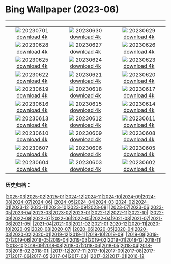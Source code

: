 # Bing Wallpaper (2023-06)
**************
| | | |
| :----: | :----: | :----: |
| ![](https://www.bing.com/th?id=OHR.ClamBears_EN-US1283973201_1920x1080.jpg) 20230701 [download 4k](https://www.bing.com/th?id=OHR.ClamBears_EN-US1283973201_UHD.jpg) | ![](https://www.bing.com/th?id=OHR.BanyakIslands_EN-US2426505225_1920x1080.jpg) 20230630 [download 4k](https://www.bing.com/th?id=OHR.BanyakIslands_EN-US2426505225_UHD.jpg) | ![](https://www.bing.com/th?id=OHR.PrideIceland_EN-US2263138010_1920x1080.jpg) 20230629 [download 4k](https://www.bing.com/th?id=OHR.PrideIceland_EN-US2263138010_UHD.jpg) |
| ![](https://www.bing.com/th?id=OHR.SedonaSunset_EN-US2192383635_1920x1080.jpg) 20230628 [download 4k](https://www.bing.com/th?id=OHR.SedonaSunset_EN-US2192383635_UHD.jpg) | ![](https://www.bing.com/th?id=OHR.VillandryGarden_EN-US2096198100_1920x1080.jpg) 20230627 [download 4k](https://www.bing.com/th?id=OHR.VillandryGarden_EN-US2096198100_UHD.jpg) | ![](https://www.bing.com/th?id=OHR.PetraTreasury_EN-US1981994011_1920x1080.jpg) 20230626 [download 4k](https://www.bing.com/th?id=OHR.PetraTreasury_EN-US1981994011_UHD.jpg) |
| ![](https://www.bing.com/th?id=OHR.NhaTrang_EN-US1821500559_1920x1080.jpg) 20230625 [download 4k](https://www.bing.com/th?id=OHR.NhaTrang_EN-US1821500559_UHD.jpg) | ![](https://www.bing.com/th?id=OHR.PollinatorMonarch_EN-US1506878789_1920x1080.jpg) 20230624 [download 4k](https://www.bing.com/th?id=OHR.PollinatorMonarch_EN-US1506878789_UHD.jpg) | ![](https://www.bing.com/th?id=OHR.PeruAmazon_EN-US1428483038_1920x1080.jpg) 20230623 [download 4k](https://www.bing.com/th?id=OHR.PeruAmazon_EN-US1428483038_UHD.jpg) |
| ![](https://www.bing.com/th?id=OHR.StonehengeSalisbury_EN-US1337618356_1920x1080.jpg) 20230622 [download 4k](https://www.bing.com/th?id=OHR.StonehengeSalisbury_EN-US1337618356_UHD.jpg) | ![](https://www.bing.com/th?id=OHR.EagleTree_EN-US8588984234_1920x1080.jpg) 20230621 [download 4k](https://www.bing.com/th?id=OHR.EagleTree_EN-US8588984234_UHD.jpg) | ![](https://www.bing.com/th?id=OHR.SanFranHall_EN-US0993956473_1920x1080.jpg) 20230620 [download 4k](https://www.bing.com/th?id=OHR.SanFranHall_EN-US0993956473_UHD.jpg) |
| ![](https://www.bing.com/th?id=OHR.TernFather_EN-US0899570111_1920x1080.jpg) 20230619 [download 4k](https://www.bing.com/th?id=OHR.TernFather_EN-US0899570111_UHD.jpg) | ![](https://www.bing.com/th?id=OHR.SurfSanDiego_EN-US0761983664_1920x1080.jpg) 20230618 [download 4k](https://www.bing.com/th?id=OHR.SurfSanDiego_EN-US0761983664_UHD.jpg) | ![](https://www.bing.com/th?id=OHR.HawksbillTurtle_EN-US0640232978_1920x1080.jpg) 20230617 [download 4k](https://www.bing.com/th?id=OHR.HawksbillTurtle_EN-US0640232978_UHD.jpg) |
| ![](https://www.bing.com/th?id=OHR.SmokyFireflies_EN-US8809086301_1920x1080.jpg) 20230616 [download 4k](https://www.bing.com/th?id=OHR.SmokyFireflies_EN-US8809086301_UHD.jpg) | ![](https://www.bing.com/th?id=OHR.FlagDayCapitol_EN-US8751000302_1920x1080.jpg) 20230615 [download 4k](https://www.bing.com/th?id=OHR.FlagDayCapitol_EN-US8751000302_UHD.jpg) | ![](https://www.bing.com/th?id=OHR.OkefenokeeSwamp_EN-US8688169198_1920x1080.jpg) 20230614 [download 4k](https://www.bing.com/th?id=OHR.OkefenokeeSwamp_EN-US8688169198_UHD.jpg) |
| ![](https://www.bing.com/th?id=OHR.BigBendAnniv_EN-US8613000977_1920x1080.jpg) 20230613 [download 4k](https://www.bing.com/th?id=OHR.BigBendAnniv_EN-US8613000977_UHD.jpg) | ![](https://www.bing.com/th?id=OHR.GoliathHeron_EN-US5151186674_1920x1080.jpg) 20230612 [download 4k](https://www.bing.com/th?id=OHR.GoliathHeron_EN-US5151186674_UHD.jpg) | ![](https://www.bing.com/th?id=OHR.PortugalDay_EN-US8470533567_1920x1080.jpg) 20230611 [download 4k](https://www.bing.com/th?id=OHR.PortugalDay_EN-US8470533567_UHD.jpg) |
| ![](https://www.bing.com/th?id=OHR.BalloonsTurkey_EN-US8385517143_1920x1080.jpg) 20230610 [download 4k](https://www.bing.com/th?id=OHR.BalloonsTurkey_EN-US8385517143_UHD.jpg) | ![](https://www.bing.com/th?id=OHR.PlayfulHumpback_EN-US8290961519_1920x1080.jpg) 20230609 [download 4k](https://www.bing.com/th?id=OHR.PlayfulHumpback_EN-US8290961519_UHD.jpg) | ![](https://www.bing.com/th?id=OHR.ChacoCulture_EN-US8179442556_1920x1080.jpg) 20230608 [download 4k](https://www.bing.com/th?id=OHR.ChacoCulture_EN-US8179442556_UHD.jpg) |
| ![](https://www.bing.com/th?id=OHR.CliffsEtretat_EN-US8125687089_1920x1080.jpg) 20230607 [download 4k](https://www.bing.com/th?id=OHR.CliffsEtretat_EN-US8125687089_UHD.jpg) | ![](https://www.bing.com/th?id=OHR.PlasticParrotfish_EN-US8059787303_1920x1080.jpg) 20230606 [download 4k](https://www.bing.com/th?id=OHR.PlasticParrotfish_EN-US8059787303_UHD.jpg) | ![](https://www.bing.com/th?id=OHR.MauiBeach_EN-US7999098369_1920x1080.jpg) 20230605 [download 4k](https://www.bing.com/th?id=OHR.MauiBeach_EN-US7999098369_UHD.jpg) |
| ![](https://www.bing.com/th?id=OHR.SouthKaibabTrail_EN-US7932080032_1920x1080.jpg) 20230604 [download 4k](https://www.bing.com/th?id=OHR.SouthKaibabTrail_EN-US7932080032_UHD.jpg) | ![](https://www.bing.com/th?id=OHR.GemsbokNamibia_EN-US7844189674_1920x1080.jpg) 20230603 [download 4k](https://www.bing.com/th?id=OHR.GemsbokNamibia_EN-US7844189674_UHD.jpg) | ![](https://www.bing.com/th?id=OHR.ReefAwareness_EN-US4807167780_1920x1080.jpg) 20230602 [download 4k](https://www.bing.com/th?id=OHR.ReefAwareness_EN-US4807167780_UHD.jpg) |

### 历史归档：

|[2025-03](/2025-03/2025-03.md)|[2025-02](/2025-02/2025-02.md)|[2025-01](/2025-01/2025-01.md)|[2024-12](/2024-12/2024-12.md)|[2024-11](/2024-11/2024-11.md)|[2024-10](/2024-10/2024-10.md)|[2024-09](/2024-09/2024-09.md)|[2024-08](/2024-08/2024-08.md)|[2024-07](/2024-07/2024-07.md)|[2024-06](/2024-06/2024-06.md)|
|[2024-05](/2024-05/2024-05.md)|[2024-04](/2024-04/2024-04.md)|[2024-03](/2024-03/2024-03.md)|[2024-02](/2024-02/2024-02.md)|[2024-01](/2024-01/2024-01.md)|[2023-12](/2023-12/2023-12.md)|[2023-11](/2023-11/2023-11.md)|[2023-10](/2023-10/2023-10.md)|[2023-09](/2023-09/2023-09.md)|[2023-08](/2023-08/2023-08.md)|
|[2023-07](/2023-07/2023-07.md)|[2023-06](/2023-06/2023-06.md)|[2023-05](/2023-05/2023-05.md)|[2023-04](/2023-04/2023-04.md)|[2023-03](/2023-03/2023-03.md)|[2023-02](/2023-02/2023-02.md)|[2023-01](/2023-01/2023-01.md)|[2022-12](/2022-12/2022-12.md)|[2022-11](/2022-11/2022-11.md)|[2022-10](/2022-10/2022-10.md)|
|[2022-09](/2022-09/2022-09.md)|[2022-08](/2022-08/2022-08.md)|[2022-07](/2022-07/2022-07.md)|[2022-06](/2022-06/2022-06.md)|[2022-05](/2022-05/2022-05.md)|[2022-04](/2022-04/2022-04.md)|[2021-08](/2021-08/2021-08.md)|[2021-07](/2021-07/2021-07.md)|[2021-06](/2021-06/2021-06.md)|[2021-05](/2021-05/2021-05.md)|
|[2021-04](/2021-04/2021-04.md)|[2021-03](/2021-03/2021-03.md)|[2021-02](/2021-02/2021-02.md)|[2021-01](/2021-01/2021-01.md)|[2020-12](/2020-12/2020-12.md)|[2020-11](/2020-11/2020-11.md)|[2020-10](/2020-10/2020-10.md)|[2020-09](/2020-09/2020-09.md)|[2020-08](/2020-08/2020-08.md)|[2020-07](/2020-07/2020-07.md)|
|[2020-06](/2020-06/2020-06.md)|[2020-05](/2020-05/2020-05.md)|[2020-04](/2020-04/2020-04.md)|[2020-03](/2020-03/2020-03.md)|[2020-02](/2020-02/2020-02.md)|[2020-01](/2020-01/2020-01.md)|[2019-12](/2019-12/2019-12.md)|[2019-11](/2019-11/2019-11.md)|[2019-10](/2019-10/2019-10.md)|[2019-09](/2019-09/2019-09.md)|
|[2019-08](/2019-08/2019-08.md)|[2019-07](/2019-07/2019-07.md)|[2019-06](/2019-06/2019-06.md)|[2019-05](/2019-05/2019-05.md)|[2019-04](/2019-04/2019-04.md)|[2019-03](/2019-03/2019-03.md)|[2019-02](/2019-02/2019-02.md)|[2019-01](/2019-01/2019-01.md)|[2018-12](/2018-12/2018-12.md)|[2018-11](/2018-11/2018-11.md)|
|[2018-10](/2018-10/2018-10.md)|[2018-09](/2018-09/2018-09.md)|[2018-08](/2018-08/2018-08.md)|[2018-07](/2018-07/2018-07.md)|[2018-06](/2018-06/2018-06.md)|[2018-05](/2018-05/2018-05.md)|[2018-04](/2018-04/2018-04.md)|[2018-03](/2018-03/2018-03.md)|[2018-02](/2018-02/2018-02.md)|[2018-01](/2018-01/2018-01.md)|
|[2017-12](/2017-12/2017-12.md)|[2017-11](/2017-11/2017-11.md)|[2017-10](/2017-10/2017-10.md)|[2017-09](/2017-09/2017-09.md)|[2017-08](/2017-08/2017-08.md)|[2017-07](/2017-07/2017-07.md)|[2017-06](/2017-06/2017-06.md)|[2017-05](/2017-05/2017-05.md)|[2017-04](/2017-04/2017-04.md)|[2017-03](/2017-03/2017-03.md)|
|[2017-02](/2017-02/2017-02.md)|[2017-01](/2017-01/2017-01.md)|[2016-12](/2016-12/2016-12.md)